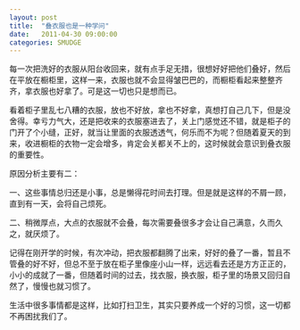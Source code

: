 ```yaml
---
layout: post
title:  "叠衣服也是一种学问"
date:   2011-04-30 09:00:00
categories: SMUDGE
---
```


每一次把洗好的衣服从阳台收回来，就有点手足无措，很想好好把他们叠好，然后在平放在橱柜里，这样一来，衣服也就不会显得皱巴巴的，而橱柜看起来整整齐齐，拿衣服也好拿了。可是这一切也只是想而已。

 

看着柜子里乱七八糟的衣服，放也不好放，拿也不好拿，真想打自己几下，但是没舍得。幸亏力气大，还是把收来的衣服塞进去了，关上门感觉还不错，就是柜子的门开了个小缝，正好，就当让里面的衣服透透气，何乐而不为呢？但随着夏天的到来，收进橱柜的衣物一定会增多，肯定会关都关不上的，这时候就会意识到叠衣服的重要性。

 

原因分析主要有二：

 

一、这些事情总归还是小事，总是懒得花时间去打理。但是就是这样的不屑一顾，直到有一天，会将自己烦死。

二、稍微厚点，大点的衣服就不会叠，每次需要叠很多才会让自己满意，久而久之，就厌烦了。

 

记得在刚开学的时候，有次冲动，把衣服都翻腾了出来，好好的叠了一番，暂且不管叠的好不好，但总不至于放在柜子里像座小山一样，远远看去还是方方正正的，小小的成就了一番，但随着时间的过去，找衣服，换衣服，柜子里的场景又回归自然了，慢慢也就习惯了。

 

生活中很多事情都是这样，比如打扫卫生，其实只要养成一个好的习惯，这一切都不再困扰我们了。